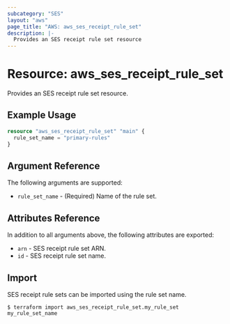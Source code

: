 ```yaml
---
subcategory: "SES"
layout: "aws"
page_title: "AWS: aws_ses_receipt_rule_set"
description: |-
  Provides an SES receipt rule set resource
---
```


# Resource: aws_ses_receipt_rule_set

Provides an SES receipt rule set resource.

## Example Usage

```terraform
resource "aws_ses_receipt_rule_set" "main" {
  rule_set_name = "primary-rules"
}
```

## Argument Reference

The following arguments are supported:

* `rule_set_name` - (Required) Name of the rule set.

## Attributes Reference

In addition to all arguments above, the following attributes are exported:

* `arn` - SES receipt rule set ARN.
* `id` - SES receipt rule set name.

## Import

SES receipt rule sets can be imported using the rule set name.

```
$ terraform import aws_ses_receipt_rule_set.my_rule_set my_rule_set_name
```
